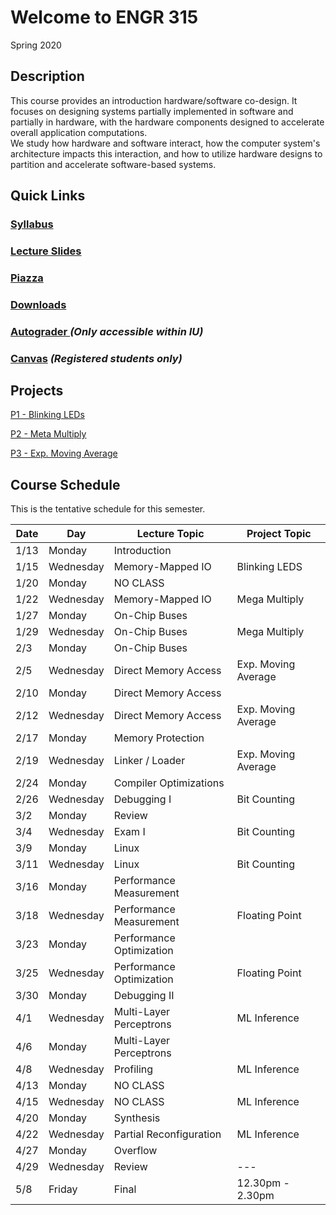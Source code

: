 # Welcome to ENGR 315 

Spring 2020

## Description 

This course provides an introduction hardware/software co-design. It focuses on 
designing systems partially implemented in software and partially in hardware,
with the hardware components designed to accelerate overall application computations.  
We study how hardware and software interact, how the computer system's
architecture impacts this interaction, and how to utilize hardware designs to
partition and accelerate software-based systems.  

## Quick Links

### [Syllabus](syllabus.md)

### [Lecture Slides](https://github.com/engr315/lecture_slides) 

### [Piazza](https://piazza.com/iu/spring2020/engr315) 

### [Downloads](https://drive.google.com/drive/folders/1F7L00AAyPGXuPK9kL2j7kHGzELXcVFp2?usp=sharing)

### [Autograder ](https://autograder.sice.indiana.edu) _(Only accessible within IU)_

### [Canvas](https://iu.instructure.com/courses/1858674) _(Registered students only)_


## Projects

[P1 - Blinking LEDs](https://docs.google.com/document/d/1WEp6INc_Z_96oKV1LKEZmKhYWgL1gWm5W6eo9B1y3hA)

[P2 - Meta Multiply](https://docs.google.com/document/d/1f7u7QJJ32AM1liW9sximbdjBCLsJNu3DhcO3tE-Fcyc)

[P3 - Exp. Moving Average](https://docs.google.com/document/d/1e9pKW8jmkTzBqklJmH242OeL7Ld5hEkfb25EU77XLDM)


## Course Schedule

This is the tentative schedule for this semester.

| Date  |   Day     | Lecture Topic             |  Project Topic        | 
| --    |  -----    |   -----                   |     -----             | 
| 1/13  | Monday    | Introduction              |                       |
| 1/15  | Wednesday | Memory-Mapped IO          | Blinking LEDS         |
| 1/20  | Monday    | NO CLASS                  |                       |
| 1/22  | Wednesday | Memory-Mapped IO          | Mega Multiply         | 
| 1/27  | Monday    | On-Chip Buses             |                       |
| 1/29  | Wednesday | On-Chip Buses             | Mega Multiply         |
| 2/3   | Monday    | On-Chip Buses             |                       |
| 2/5   | Wednesday | Direct Memory Access      | Exp. Moving Average   |     
| 2/10  | Monday    | Direct Memory Access      |                       |
| 2/12  | Wednesday | Direct Memory Access      | Exp. Moving Average   |    
| 2/17  | Monday    | Memory Protection         |                       |
| 2/19  | Wednesday | Linker / Loader           | Exp. Moving Average   |
| 2/24  | Monday    | Compiler Optimizations    |                       |
| 2/26  | Wednesday | Debugging I               | Bit Counting          |
| 3/2   | Monday    | Review                    |                       |
| 3/4   | Wednesday | Exam I                    | Bit Counting          |    
| 3/9   | Monday    | Linux                     |                       |
| 3/11  | Wednesday | Linux                     | Bit Counting          |
| 3/16  | Monday    | Performance Measurement   |                       |
| 3/18  | Wednesday | Performance Measurement   | Floating Point        |  
| 3/23  | Monday    | Performance Optimization  |                       |
| 3/25  | Wednesday | Performance Optimization  | Floating Point        | 
| 3/30  | Monday    | Debugging II              |                       |
| 4/1   | Wednesday | Multi-Layer Perceptrons   | ML Inference          |
| 4/6   | Monday    | Multi-Layer Perceptrons   |                       |
| 4/8   | Wednesday | Profiling                 | ML Inference          |
| 4/13  | Monday    | NO CLASS                  |                       |
| 4/15  | Wednesday | NO CLASS                  | ML Inference          |
| 4/20  | Monday    | Synthesis                 |                       | 
| 4/22  | Wednesday | Partial Reconfiguration   | ML Inference          | 
| 4/27  | Monday    | Overflow                  |                       |
| 4/29  | Wednesday | Review                    | ---                   |
| 5/8   | Friday    | Final                     | 12.30pm -  2.30pm     | 
